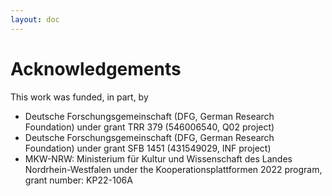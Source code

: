```yaml
---
layout: doc
---
```


# Acknowledgements

This work was funded, in part, by

- Deutsche Forschungsgemeinschaft (DFG, German Research Foundation) under grant TRR 379 (546006540, Q02 project)
- Deutsche Forschungsgemeinschaft (DFG, German Research Foundation) under grant SFB 1451 (431549029, INF project)
- MKW-NRW: Ministerium für Kultur und Wissenschaft des Landes Nordrhein-Westfalen under the Kooperationsplattformen 2022 program, grant number: KP22-106A
